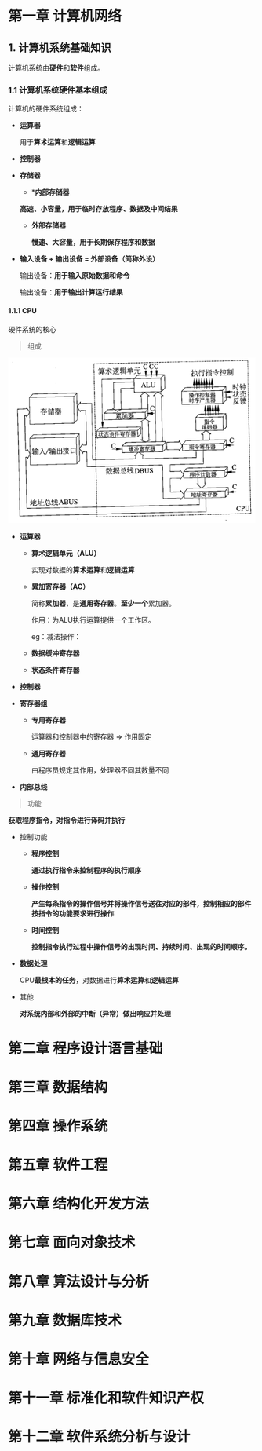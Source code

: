 # 第一章 计算机网络

## 1. 计算机系统基础知识

计算机系统由**硬件**和**软件**组成。

### 1.1 计算机系统硬件基本组成

计算机的硬件系统组成：

* **运算器**

	用于**算术运算**和**逻辑运算**

* **控制器**

* **存储器**

	* ***内部存储器**

    **高速、小容量，用于临时存放程序、数据及中间结果**

  * **外部存储器**

    **慢速、大容量，用于长期保存程序和数据**

* **输入设备 + 输出设备 = 外部设备（简称外设）**

	输出设备：**用于输入原始数据和命令**

	输出设备：**用于输出计算运行结果**



#### 1.1.1 CPU

硬件系统的核心

> 组成

![image-20230419220811306](%E5%9B%BE%E7%89%87/image-20230419220811306.png)

* **运算器**

  * **算术逻辑单元（ALU）**

    实现对数据的**算术运算**和**逻辑运算**

  * **累加寄存器（AC）**

    简称**累加器**，是**通用寄存器**。**至少一个**累加器。

    作用：为ALU执行运算提供一个工作区。

    eg：减法操作：

  * **数据缓冲寄存器**

  * **状态条件寄存器**

* **控制器**

  

* **寄存器组**

  * **专用寄存器**

    运算器和控制器中的寄存器  => 作用固定

  * **通用寄存器**

    由程序员规定其作用，处理器不同其数量不同

    

* **内部总线**



> 功能

**获取程序指令，对指令进行译码并执行**

* 控制功能

  * **程序控制**

    **通过执行指令来控制程序的执行顺序**

  * **操作控制**

    **产生每条指令的操作信号并将操作信号送往对应的部件，控制相应的部件按指令的功能要求进行操作**

  * **时间控制**

    **控制指令执行过程中操作信号的出现时间、持续时间、出现的时间顺序。**

* **数据处理**

  CPU**最根本的任务**，对数据进行**算术运算**和**逻辑运算**

* 其他

  **对系统内部和外部的中断（异常）做出响应并处理**









# 第二章 程序设计语言基础







# 第三章 数据结构







# 第四章 操作系统









# 第五章 软件工程









# 第六章 结构化开发方法













# 第七章 面向对象技术









# 第八章 算法设计与分析











# 第九章 数据库技术











# 第十章 网络与信息安全









# 第十一章 标准化和软件知识产权













# 第十二章 软件系统分析与设计











